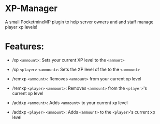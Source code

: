 # XP-Manager
A small PocketmineMP plugin to help server owners and and staff manage player xp levels!

# Features:
 - /xp `<ammount>`: Sets your current XP level to the `<ammont>`
 - /xp `<player>` `<ammount>`: Sets the XP level of the <player> to the `<ammount>`

 - /remxp `<ammount>`: Removes `<ammount>` from your current xp level
 - /remxp `<player>` `<ammount>`: Removes `<ammount>` from the `<player>`'s current xp level
  
 - /addxp `<ammount>`: Adds `<ammount>` to your current xp level
 - /addxp `<player>` `<ammount>`: Adds `<ammount>` to the `<player>`'s current xp level
